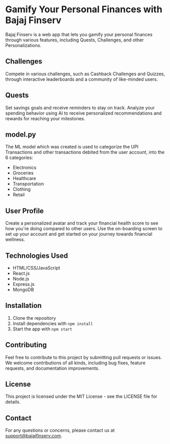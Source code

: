 # Gamify Your Personal Finances with Bajaj Finserv 

Bajaj Finserv is a web app that lets you gamify your personal finances through various features, including Quests, Challenges, and other Personalizations.

## Challenges

Compete in various challenges, such as Cashback Challenges and Quizzes, through interactive leaderboards and a community of like-minded users.

## Quests

Set savings goals and receive reminders to stay on track. Analyze your spending behavior using AI to receive personalized recommendations and rewards for reaching your milestones.

## model.py

The ML model which was created is used to categorize the UPI Transactions and other transactions debited from the user account, into the 6 categories:
- Electronics
- Groceries
- Healthcare
- Transportation
- Clothing
- Retail

## User Profile

Create a personalized avatar and track your financial health score to see how you're doing compared to other users. Use the on-boarding screen to set up your account and get started on your journey towards financial wellness.

## Technologies Used

- HTML/CSS/JavaScript
- React.js
- Node.js
- Express.js
- MongoDB

## Installation

1. Clone the repository
2. Install dependencies with `npm install`
3. Start the app with `npm start`

## Contributing

Feel free to contribute to this project by submitting pull requests or issues. We welcome contributions of all kinds, including bug fixes, feature requests, and documentation improvements.

## License

This project is licensed under the MIT License - see the LICENSE file for details.

## Contact

For any questions or concerns, please contact us at support@bajajfinserv.com.

